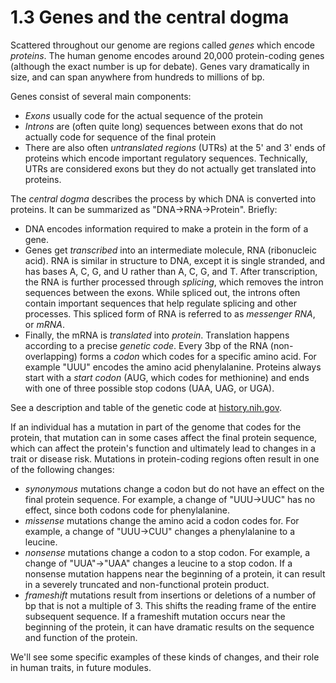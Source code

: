 # 1.3 Genes and the central dogma

Scattered throughout our genome are regions called *genes* which encode *proteins*. The human genome encodes around 20,000 protein-coding genes (although the exact number is up for debate). Genes vary dramatically in size, and can span anywhere from hundreds to millions of bp.

Genes consist of several main components:
* *Exons* usually code for the actual sequence of the protein
* *Introns* are (often quite long) sequences between exons that do not actually code for sequence of the final protein
* There are also often *untranslated regions* (UTRs) at the 5' and 3' ends of proteins which encode important regulatory sequences. Technically, UTRs are considered exons but they do not actually get translated into proteins.

The *central dogma* describes the process by which DNA is converted into proteins. It can be summarized as "DNA->RNA->Protein". Briefly:
* DNA encodes information required to make a protein in the form of a gene.
* Genes get *transcribed* into an intermediate molecule, RNA (ribonucleic acid). RNA is similar in structure to DNA, except it is single stranded, and has bases A, C, G, and U rather than A, C, G, and T. After transcription, the RNA is further processed through *splicing*, which removes the intron sequences between the exons. While spliced out, the introns often contain important sequences that help regulate splicing and other processes. This spliced form of RNA is referred to as *messenger RNA*, or *mRNA*. 
* Finally, the mRNA is *translated* into *protein*. Translation happens according to a precise *genetic code*. Every 3bp of the RNA (non-overlapping) forms a *codon* which codes for a specific amino acid. For example "UUU" encodes the amino acid phenylalanine. Proteins always start with a *start codon* (AUG, which codes for methionine) and ends with one of three possible stop codons (UAA, UAG, or UGA).

See a description and table of the genetic code at [history.nih.gov](https://history.nih.gov/display/history/Nirenberg+History+Code+Cracked).

If an individual has a mutation in part of the genome that codes for the protein, that mutation can in some cases affect the final protein sequence, which can affect the protein's function and ultimately lead to changes in a trait or disease risk. Mutations in protein-coding regions often result in one of the following changes:

* *synonymous* mutations change a codon but do not have an effect on the final protein sequence. For example, a change of "UUU->UUC" has no effect, since both codons code for phenylalanine.
* *missense* mutations change the amino acid a codon codes for. For example, a change of "UUU->CUU" changes a phenylalanine to a leucine.
* *nonsense* mutations change a codon to a stop codon. For example, a change of "UUA"->"UAA" changes a leucine to a stop codon. If a nonsense mutation happens near the beginning of a protein, it can result in a severely truncated and non-functional protein product.
* *frameshift* mutations result from insertions or deletions of a number of bp that is not a multiple of 3. This shifts the reading frame of the entire subsequent sequence. If a frameshift mutation occurs near the beginning of the protein, it can have dramatic results on the sequence and function of the protein.

We'll see some specific examples of these kinds of changes, and their role in human traits, in future modules.


